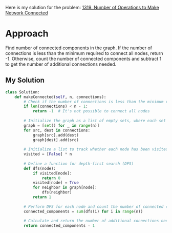 Here is my solution for the problem: [1319. Number of Operations to Make Network Connected](https://leetcode.com/problems/number-of-operations-to-make-network-connected/)


# Approach
Find number of connected components in the graph. If the number of connections is less than the minimum required to connect all nodes, return -1. Otherwise, count the number of connected components and subtract 1 to get the number of additional connections needed.

## My Solution

```python
class Solution:
    def makeConnected(self, n, connections):
        # Check if the number of connections is less than the minimum required to connect all nodes
        if len(connections) < n - 1:
            return -1  # It's not possible to connect all nodes
        
        # Initialize the graph as a list of empty sets, where each set represents connections for a node
        graph = [set() for _ in range(n)]
        for src, dest in connections:
            graph[src].add(dest)
            graph[dest].add(src)
        
        # Initialize a list to track whether each node has been visited
        visited = [False] * n
        
        # Define a function for depth-first search (DFS)
        def dfs(node):
            if visited[node]:
                return 0
            visited[node] = True
            for neighbor in graph[node]:
                dfs(neighbor)
            return 1
        
        # Perform DFS for each node and count the number of connected components
        connected_components = sum(dfs(i) for i in range(n))
        
        # Calculate and return the number of additional connections needed
        return connected_components - 1
```

